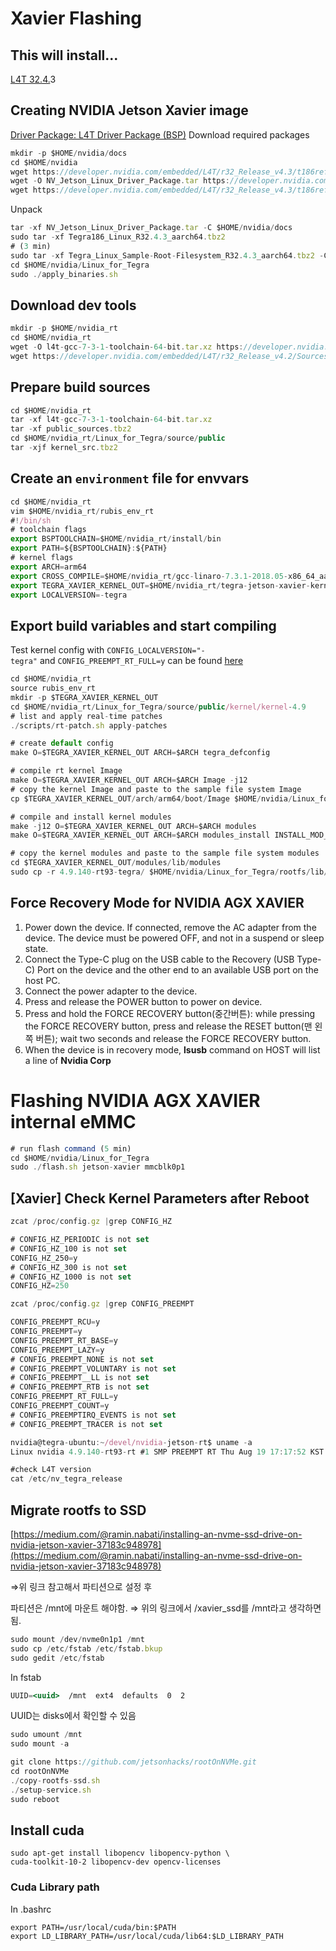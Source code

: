 # **Xavier Flashing**

## **This will install...**

[L4T 32.4.](https://developer.nvidia.com/embedded/linux-tegra-r32.4.2)3

## **Creating NVIDIA Jetson Xavier image**

[Driver Package: L4T Driver Package (BSP)](https://developer.nvidia.com/embedded/L4T/r32_Release_v4.3/t186ref_release_aarch64/Tegra186_Linux_R32.4.3_aarch64.tbz2) Download required packages

```jsx
mkdir -p $HOME/nvidia/docs
cd $HOME/nvidia
wget https://developer.nvidia.com/embedded/L4T/r32_Release_v4.3/t186ref_release_aarch64/Tegra186_Linux_R32.4.3_aarch64.tbz2
wget -O NV_Jetson_Linux_Driver_Package.tar https://developer.nvidia.com/nvidia-jetson-linux-driver-package
wget https://developer.nvidia.com/embedded/L4T/r32_Release_v4.3/t186ref_release_aarch64/Tegra_Linux_Sample-Root-Filesystem_R32.4.3_aarch64.tbz2
```

Unpack

```jsx
tar -xf NV_Jetson_Linux_Driver_Package.tar -C $HOME/nvidia/docs
sudo tar -xf Tegra186_Linux_R32.4.3_aarch64.tbz2
# (3 min)
sudo tar -xf Tegra_Linux_Sample-Root-Filesystem_R32.4.3_aarch64.tbz2 -C $HOME/nvidia/Linux_for_Tegra/rootfs
cd $HOME/nvidia/Linux_for_Tegra
sudo ./apply_binaries.sh
```

## **Download dev tools**

```jsx
mkdir -p $HOME/nvidia_rt
cd $HOME/nvidia_rt
wget -O l4t-gcc-7-3-1-toolchain-64-bit.tar.xz https://developer.nvidia.com/embedded/dlc/l4t-gcc-7-3-1-toolchain-64-bit
wget https://developer.nvidia.com/embedded/L4T/r32_Release_v4.2/Sources/T186/public_sources.tbz2
```

## **Prepare build sources**

```jsx
cd $HOME/nvidia_rt
tar -xf l4t-gcc-7-3-1-toolchain-64-bit.tar.xz
tar -xf public_sources.tbz2
cd $HOME/nvidia_rt/Linux_for_Tegra/source/public
tar -xjf kernel_src.tbz2
```

## **Create an `environment` file for envvars**

```jsx
cd $HOME/nvidia_rt
vim $HOME/nvidia_rt/rubis_env_rt
#!/bin/sh
# toolchain flags
export BSPTOOLCHAIN=$HOME/nvidia_rt/install/bin
export PATH=${BSPTOOLCHAIN}:${PATH}
# kernel flags
export ARCH=arm64
export CROSS_COMPILE=$HOME/nvidia_rt/gcc-linaro-7.3.1-2018.05-x86_64_aarch64-linux-gnu/bin/aarch64-linux-gnu-
export TEGRA_XAVIER_KERNEL_OUT=$HOME/nvidia_rt/tegra-jetson-xavier-kernel
export LOCALVERSION=-tegra
```

## **Export build variables and start compiling**

Test kernel config with `CONFIG_LOCALVERSION="-tegra"` and `CONFIG_PREEMPT_RT_FULL=y` can be found [here](https://github.com/kozyilmaz/nvidia-jetson-rt/raw/master/scripts/jetson-tx2-rt.config)

```jsx
cd $HOME/nvidia_rt
source rubis_env_rt
mkdir -p $TEGRA_XAVIER_KERNEL_OUT
cd $HOME/nvidia_rt/Linux_for_Tegra/source/public/kernel/kernel-4.9
# list and apply real-time patches
./scripts/rt-patch.sh apply-patches

# create default config
make O=$TEGRA_XAVIER_KERNEL_OUT ARCH=$ARCH tegra_defconfig

# compile rt kernel Image
make O=$TEGRA_XAVIER_KERNEL_OUT ARCH=$ARCH Image -j12
# copy the kernel Image and paste to the sample file system Image
cp $TEGRA_XAVIER_KERNEL_OUT/arch/arm64/boot/Image $HOME/nvidia/Linux_for_Tegra/kernel/Image

# compile and install kernel modules
make -j12 O=$TEGRA_XAVIER_KERNEL_OUT ARCH=$ARCH modules
make O=$TEGRA_XAVIER_KERNEL_OUT ARCH=$ARCH modules_install INSTALL_MOD_PATH=$TEGRA_XAVIER_KERNEL_OUT/modules

# copy the kernel modules and paste to the sample file system modules
cd $TEGRA_XAVIER_KERNEL_OUT/modules/lib/modules
sudo cp -r 4.9.140-rt93-tegra/ $HOME/nvidia/Linux_for_Tegra/rootfs/lib/modules/
```

## **Force Recovery Mode for NVIDIA AGX XAVIER**

1. Power down the device. If connected, remove the AC adapter from the device. The device must be powered OFF, and not in a suspend or sleep state.
2. Connect the Type-C plug on the USB cable to the Recovery (USB Type-C) Port on the device and the other end to an available USB port on the host PC.
3. Connect the power adapter to the device.
4. Press and release the POWER button to power on device.
5. Press and hold the FORCE RECOVERY button(중간버튼): while pressing the FORCE RECOVERY button, press and release the RESET button(맨 왼쪽 버튼); wait two seconds and release the FORCE RECOVERY button.
6. When the device is in recovery mode, **lsusb** command on HOST will list a line of **Nvidia Corp**

# **Flashing NVIDIA AGX XAVIER internal eMMC**

```jsx
# run flash command (5 min)
cd $HOME/nvidia/Linux_for_Tegra
sudo ./flash.sh jetson-xavier mmcblk0p1
```

## **[Xavier] Check Kernel Parameters after Reboot**

```jsx
zcat /proc/config.gz |grep CONFIG_HZ

# CONFIG_HZ_PERIODIC is not set
# CONFIG_HZ_100 is not set
CONFIG_HZ_250=y
# CONFIG_HZ_300 is not set
# CONFIG_HZ_1000 is not set
CONFIG_HZ=250

zcat /proc/config.gz |grep CONFIG_PREEMPT

CONFIG_PREEMPT_RCU=y
CONFIG_PREEMPT=y
CONFIG_PREEMPT_RT_BASE=y
CONFIG_PREEMPT_LAZY=y
# CONFIG_PREEMPT_NONE is not set
# CONFIG_PREEMPT_VOLUNTARY is not set
# CONFIG_PREEMPT__LL is not set
# CONFIG_PREEMPT_RTB is not set
CONFIG_PREEMPT_RT_FULL=y
CONFIG_PREEMPT_COUNT=y
# CONFIG_PREEMPTIRQ_EVENTS is not set
# CONFIG_PREEMPT_TRACER is not set

nvidia@tegra-ubuntu:~/devel/nvidia-jetson-rt$ uname -a
Linux nvidia 4.9.140-rt93-rt #1 SMP PREEMPT RT Thu Aug 19 17:17:52 KST 2020 aarch64 aarch64 aarch64 GNU/Linux

#check L4T version
cat /etc/nv_tegra_release
```

## Migrate rootfs to SSD

[https://medium.com/@ramin.nabati/installing-an-nvme-ssd-drive-on-nvidia-jetson-xavier-37183c948978](https://medium.com/@ramin.nabati/installing-an-nvme-ssd-drive-on-nvidia-jetson-xavier-37183c948978)

⇒위 링크 참고해서 파티션으로 설정 후

파티션은 /mnt에 마운트 해야함. ⇒ 위의 링크에서 /xavier_ssd를 /mnt라고 생각하면 됨.

```jsx
sudo mount /dev/nvme0n1p1 /mnt
sudo cp /etc/fstab /etc/fstab.bkup
sudo gedit /etc/fstab
```

In fstab

```jsx
UUID=<uuid>  /mnt  ext4  defaults  0  2
```

UUID는 disks에서 확인할 수 있음

```jsx
sudo umount /mnt
sudo mount -a
```

```jsx
git clone https://github.com/jetsonhacks/rootOnNVMe.git
cd rootOnNVMe
./copy-rootfs-ssd.sh
./setup-service.sh
sudo reboot
```

## Install cuda
```
sudo apt-get install libopencv libopencv-python \
cuda-toolkit-10-2 libopencv-dev opencv-licenses
```

### Cuda Library path
In .bashrc
```
export PATH=/usr/local/cuda/bin:$PATH
export LD_LIBRARY_PATH=/usr/local/cuda/lib64:$LD_LIBRARY_PATH
```
